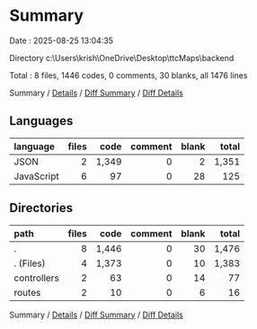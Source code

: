 # Summary

Date : 2025-08-25 13:04:35

Directory c:\\Users\\krish\\OneDrive\\Desktop\\ttcMaps\\backend

Total : 8 files,  1446 codes, 0 comments, 30 blanks, all 1476 lines

Summary / [Details](details.md) / [Diff Summary](diff.md) / [Diff Details](diff-details.md)

## Languages
| language | files | code | comment | blank | total |
| :--- | ---: | ---: | ---: | ---: | ---: |
| JSON | 2 | 1,349 | 0 | 2 | 1,351 |
| JavaScript | 6 | 97 | 0 | 28 | 125 |

## Directories
| path | files | code | comment | blank | total |
| :--- | ---: | ---: | ---: | ---: | ---: |
| . | 8 | 1,446 | 0 | 30 | 1,476 |
| . (Files) | 4 | 1,373 | 0 | 10 | 1,383 |
| controllers | 2 | 63 | 0 | 14 | 77 |
| routes | 2 | 10 | 0 | 6 | 16 |

Summary / [Details](details.md) / [Diff Summary](diff.md) / [Diff Details](diff-details.md)